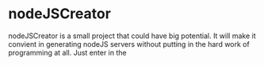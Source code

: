 # nodeJSCreator
nodeJSCreator is a small project that could have big potential. It will make it convient in generating nodeJS servers without putting in the hard work of programming at all. Just enter in the 

